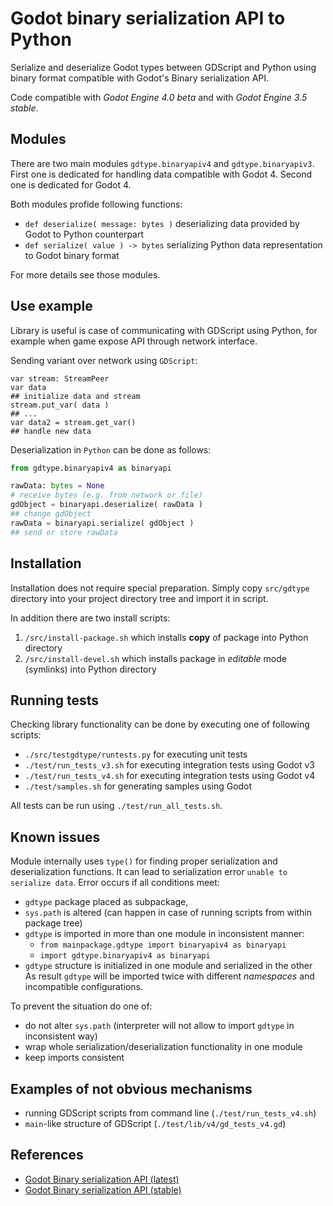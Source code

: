# Godot binary serialization API to Python

Serialize and deserialize Godot types between GDScript and Python using binary format compatible with Godot's Binary serialization API.

Code compatible with *Godot Engine 4.0 beta* and with *Godot Engine 3.5 stable*.


## Modules

There are two main modules `gdtype.binaryapiv4` and `gdtype.binaryapiv3`. First one is dedicated for handling data compatible with Godot 4. 
Second one is dedicated for Godot 4.

Both modules profide following functions:
- `def deserialize( message: bytes )` deserializing data provided by Godot to Python counterpart
- `def serialize( value ) -> bytes` serializing Python data representation to Godot binary format

For more details see those modules.


## Use example

Library is useful is case of communicating with GDScript using Python, for example when game expose API through network interface.

Sending variant over network using `GDScript`:
```gdscript
var stream: StreamPeer
var data
## initialize data and stream
stream.put_var( data )
## ...
var data2 = stream.get_var()
## handle new data
```


Deserialization in `Python` can be done as follows:
```python
from gdtype.binaryapiv4 as binaryapi

rawData: bytes = None
# receive bytes (e.g. from network or file)
gdObject = binaryapi.deserialize( rawData )
## change gdObject
rawData = binaryapi.serialize( gdObject )
## send or store rawData
```


## Installation

Installation does not require special preparation. Simply copy `src/gdtype` directory into your project directory tree and import it in script.

In addition there are two install scripts:
1. `/src/install-package.sh` which installs **copy** of package into Python directory
2. `/src/install-devel.sh` which installs package in *editable* mode (symlinks) into Python directory


## Running tests

Checking library functionality can be done by executing one of following scripts:
- `./src/testgdtype/runtests.py` for executing unit tests
- `./test/run_tests_v3.sh` for executing integration tests using Godot v3
- `./test/run_tests_v4.sh` for executing integration tests using Godot v4
- `./test/samples.sh` for generating samples using Godot

All tests can be run using `./test/run_all_tests.sh`.


## Known issues

Module internally uses `type()` for finding proper serialization and deserialization functions. It can lead to serialization error `unable to serialize data`.
Error occurs if all conditions meet:
- `gdtype` package placed as subpackage,
- `sys.path` is altered (can happen in case of running scripts from within package tree)
-  `gdtype` is imported in more than one module in inconsistent manner:
    - `from mainpackage.gdtype import binaryapiv4 as binaryapi`
    - `import gdtype.binaryapiv4 as binaryapi`
- `gdtype` structure is initialized in one module and serialized in the other
As result `gdtype` will be imported twice with different *namespaces* and incompatible configurations.

To prevent the situation do one of:
- do not alter `sys.path` (interpreter will not allow to import `gdtype` in inconsistent way)
- wrap whole serialization/deserialization functionality in one module
- keep imports consistent


## Examples of not obvious mechanisms

- running GDScript scripts from command line (`./test/run_tests_v4.sh`)
- `main`-like structure of GDScript (`./test/lib/v4/gd_tests_v4.gd`)


## References

- [Godot Binary serialization API (latest)](https://docs.godotengine.org/en/latest/tutorials/io/binary_serialization_api.html)
- [Godot Binary serialization API (stable)](https://docs.godotengine.org/en/stable/tutorials/io/binary_serialization_api.html)
